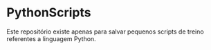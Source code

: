 # PythonScripts

Este repositório existe apenas para salvar pequenos scripts de treino referentes a linguagem Python.